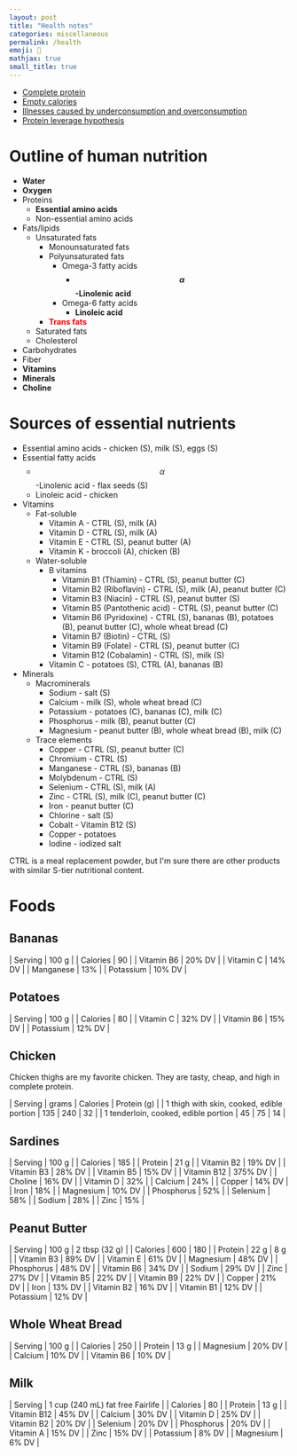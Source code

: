 ```yaml
---
layout: post
title: "Health notes"
categories: miscellaneous
permalink: /health
emoji: 🫠
mathjax: true
small_title: true
---
```


- [Complete protein](https://en.wikipedia.org/wiki/Complete_protein)
- [Empty calories](https://en.wikipedia.org/wiki/Empty_calories)
- [Illnesses caused by underconsumption and overconsumption](https://en.wikipedia.org/wiki/Human_nutrition#Illnesses_caused_by_underconsumption_and_overconsumption)
- [Protein leverage hypothesis](https://en.wikipedia.org/wiki/Protein_leverage_hypothesis)

# Outline of human nutrition

- **Water**
- **Oxygen**
- Proteins
  - **Essential amino acids**
  - Non-essential amino acids
- Fats/lipids
  - Unsaturated fats
    - Monounsaturated fats
    - Polyunsaturated fats
      - Omega-3 fatty acids
        - **$$ \alpha $$-Linolenic acid**
      - Omega-6 fatty acids
        - **Linoleic acid**
    - <span style="font-weight: bold; color: red;">Trans fats</span>
  - Saturated fats
  - Cholesterol
- Carbohydrates
- Fiber
- **Vitamins**
- **Minerals**
- **Choline**

# Sources of essential nutrients

- Essential amino acids - chicken (S), milk (S), eggs (S)
- Essential fatty acids
  - $$ \alpha $$-Linolenic acid - flax seeds (S)
  - Linoleic acid - chicken
- Vitamins
  - Fat-soluble
    - Vitamin A - CTRL (S), milk (A)
    - Vitamin D - CTRL (S), milk (A)
    - Vitamin E - CTRL (S), peanut butter (A)
    - Vitamin K - broccoli (A), chicken (B)
  - Water-soluble
    - B vitamins
      - Vitamin B1 (Thiamin) - CTRL (S), peanut butter (C)
      - Vitamin B2 (Riboflavin) - CTRL (S), milk (A), peanut butter (C)
      - Vitamin B3 (Niacin) - CTRL (S), peanut butter (S)
      - Vitamin B5 (Pantothenic acid) - CTRL (S), peanut butter (C)
      - Vitamin B6 (Pyridoxine) - CTRL (S), bananas (B), potatoes (B), peanut butter (C), whole wheat bread (C)
      - Vitamin B7 (Biotin) - CTRL (S)
      - Vitamin B9 (Folate) - CTRL (S), peanut butter (C)
      - Vitamin B12 (Cobalamin) - CTRL (S), milk (S)
    - Vitamin C - potatoes (S), CTRL (A), bananas (B)
- Minerals
  - Macrominerals
    - Sodium - salt (S)
    - Calcium - milk (S), whole wheat bread (C)
    - Potassium - potatoes (C), bananas (C), milk (C)
    - Phosphorus - milk (B), peanut butter (C)
    - Magnesium - peanut butter (B), whole wheat bread (B), milk (C)
  - Trace elements
    - Copper - CTRL (S), peanut butter (C)
    - Chromium - CTRL (S)
    - Manganese - CTRL (S), bananas (B)
    - Molybdenum - CTRL (S)
    - Selenium - CTRL (S), milk (A)
    - Zinc - CTRL (S), milk (C), peanut butter (C)
    - Iron - peanut butter (C)
    - Chlorine - salt (S)
    - Cobalt - Vitamin B12 (S)
    - Copper - potatoes
    - Iodine - iodized salt

CTRL is a meal replacement powder, but I'm sure there are other products with similar S-tier nutritional content.

# Foods

## Bananas

| Serving    | 100 g    |
| Calories   | 90       |
| Vitamin B6 | 20% DV   |
| Vitamin C  | 14% DV   |
| Manganese  | 13%      |
| Potassium  | 10% DV   |

## Potatoes

| Serving    | 100 g  |
| Calories   | 80     |
| Vitamin C  | 32% DV |
| Vitamin B6 | 15% DV |
| Potassium  | 12% DV |

## Chicken

Chicken thighs are my favorite chicken. They are tasty, cheap, and high in complete protein.

| Serving                                   | grams | Calories | Protein (g) |
| 1 thigh with skin, cooked, edible portion | 135   | 240      | 32          |
| 1 tenderloin, cooked, edible portion      | 45    | 75       | 14          |

## Sardines

| Serving     | 100 g   |
| Calories    | 185     |
| Protein     | 21 g    |
| Vitamin B2  | 19% DV  |
| Vitamin B3  | 28% DV  |
| Vitamin B5  | 15% DV  |
| Vitamin B12 | 375% DV |
| Choline     | 16% DV  |
| Vitamin D   | 32%     |
| Calcium     | 24%     |
| Copper      | 14% DV  |
| Iron        | 18%     |
| Magnesium   | 10% DV  |
| Phosphorus  | 52%     |
| Selenium    | 58%     |
| Sodium      | 28%     |
| Zinc        | 15%     |

## Peanut Butter

| Serving    | 100 g  | 2 tbsp (32 g) |
| Calories   | 600    | 180           |
| Protein    | 22 g   | 8 g           |
| Vitamin B3 | 89% DV |
| Vitamin E  | 61% DV |
| Magnesium  | 48% DV |
| Phosphorus | 48% DV |
| Vitamin B6 | 34% DV |
| Sodium     | 29% DV |
| Zinc       | 27% DV |
| Vitamin B5 | 22% DV |
| Vitamin B9 | 22% DV |
| Copper     | 21% DV |
| Iron       | 13% DV |
| Vitamin B2 | 16% DV |
| Vitamin B1 | 12% DV |
| Potassium  | 12% DV |

## Whole Wheat Bread

| Serving    | 100 g  |
| Calories   | 250    |
| Protein    | 13 g   |
| Magnesium  | 20% DV |
| Calcium    | 10% DV |
| Vitamin B6 | 10% DV |

## Milk

| Serving | 1 cup (240 mL) fat free Fairlife |
| Calories    | 80     | 
| Protein     | 13 g   |
| Vitamin B12 | 45% DV |
| Calcium     | 30% DV |
| Vitamin D   | 25% DV |
| Vitamin B2  | 20% DV |
| Selenium    | 20% DV |
| Phosphorus  | 20% DV |
| Vitamin A   | 15% DV |
| Zinc        | 15% DV |
| Potassium   | 8% DV  |
| Magnesium   | 6% DV  |
